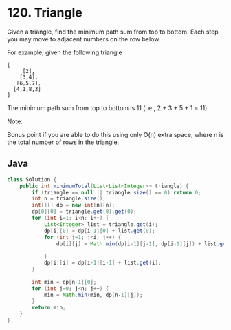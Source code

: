 # 120. Triangle

Given a triangle, find the minimum path sum from top to bottom. Each step you may move to adjacent numbers on the row below.

For example, given the following triangle
```
[
     [2],
    [3,4],
   [6,5,7],
  [4,1,8,3]
]
```
The minimum path sum from top to bottom is 11 (i.e., 2 + 3 + 5 + 1 = 11).

Note:

Bonus point if you are able to do this using only O(n) extra space, where n is the total number of rows in the triangle.

## Java
```java
class Solution {
    public int minimumTotal(List<List<Integer>> triangle) {
        if (triangle == null || triangle.size() == 0) return 0;
        int n = triangle.size();
        int[][] dp = new int[n][n];
        dp[0][0] = triangle.get(0).get(0);
        for (int i=1; i<n; i++) {
            List<Integer> list = triangle.get(i);
            dp[i][0] = dp[i-1][0] + list.get(0);
            for (int j=1; j<i; j++) {
                dp[i][j] = Math.min(dp[i-1][j-1], dp[i-1][j]) + list.get(j);
                
            }
            dp[i][i] = dp[i-1][i-1] + list.get(i);
        }
        
        int min = dp[n-1][0];
        for (int j=0; j<n; j++) {
            min = Math.min(min, dp[n-1][j]);
        }
        return min;
    }
}
```
